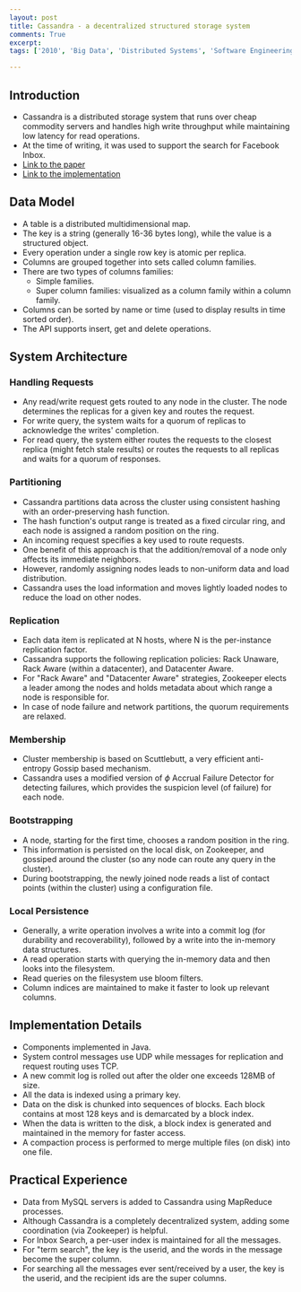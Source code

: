 ```yaml
---
layout: post
title: Cassandra - a decentralized structured storage system
comments: True
excerpt: 
tags: ['2010', 'Big Data', 'Distributed Systems', 'Software Engineering', Apache, CAP, Data, Database, DBMS, Engineering, Scale, Software, Systems]    

---
```


## Introduction

* Cassandra is a distributed storage system that runs over cheap commodity servers and handles high write throughput while maintaining low latency for read operations.
* At the time of writing, it was used to support the search for Facebook Inbox.
* [Link to the paper](https://dl.acm.org/doi/10.1145/1773912.1773922)
* [Link to the implementation](https://cassandra.apache.org/)

## Data Model

* A table is a distributed multidimensional map.
* The key is a string (generally 16-36 bytes long), while the value is a structured object.
* Every operation under a single row key is atomic per replica.
* Columns are grouped together into sets called column families.
* There are two types of columns families:
    * Simple families.
    * Super column families: visualized as a column family within a column family.
* Columns can be sorted by name or time (used to display results in time sorted order).
* The API supports insert, get and delete operations.

## System Architecture

### Handling Requests

* Any read/write request gets routed to any node in the cluster. The node determines the replicas for a given key and routes the request.
* For write query, the system waits for a quorum of replicas to acknowledge the writes' completion.
* For read query, the system either routes the requests to the closest replica (might fetch stale results) or routes the requests to all replicas and waits for a quorum of responses.

### Partitioning

* Cassandra partitions data across the cluster using consistent hashing with an order-preserving hash function.
* The hash function's output range is treated as a fixed circular ring, and each node is assigned a random position on the ring.
* An incoming request specifies a key used to route requests.
* One benefit of this approach is that the addition/removal of a node only affects its immediate neighbors.
* However, randomly assigning nodes leads to non-uniform data and load distribution.
* Cassandra uses the load information and moves lightly loaded nodes to reduce the load on other nodes.

### Replication

* Each data item is replicated at N hosts, where N is the per-instance replication factor.
* Cassandra supports the following replication policies: Rack Unaware, Rack Aware (within a datacenter), and Datacenter Aware.
* For "Rack Aware" and "Datacenter Aware" strategies, Zookeeper elects a leader among the nodes and holds metadata about which range a node is responsible for.
* In case of node failure and network partitions, the quorum requirements are relaxed.

### Membership

* Cluster membership is based on Scuttlebutt, a very efficient anti-entropy Gossip based mechanism.
* Cassandra uses a modified version of $\phi$ Accrual Failure Detector for detecting failures, which provides the suspicion level (of failure) for each node.

### Bootstrapping

* A node, starting for the first time, chooses a random position in the ring.
* This information is persisted on the local disk, on Zookeeper, and gossiped around the cluster (so any node can route any query in the cluster).
* During bootstrapping, the newly joined node reads a list of contact points (within the cluster) using a configuration file.

### Local Persistence

* Generally, a write operation involves a write into a commit log (for durability and recoverability), followed by a write into the in-memory data structures.
* A read operation starts with querying the in-memory data and then looks into the filesystem.
* Read queries on the filesystem use bloom filters.
* Column indices are maintained to make it faster to look up relevant columns.

## Implementation Details

* Components implemented in Java.
* System control messages use UDP while messages for replication and request routing uses TCP.
* A new commit log is rolled out after the older one exceeds 128MB of size.
* All the data is indexed using a primary key.
* Data on the disk is chunked into sequences of blocks. Each block contains at most 128 keys and is demarcated by a block index.
* When the data is written to the disk, a block index is generated and maintained in the memory for faster access.
* A compaction process is performed to merge multiple files (on disk) into one file.

## Practical Experience

* Data from MySQL servers is added to Cassandra using MapReduce processes.
* Although Cassandra is a completely decentralized system, adding some coordination (via Zookeeper) is helpful.
* For Inbox Search, a per-user index is maintained for all the messages.
* For "term search", the key is the userid, and the words in the message become the super column.
* For searching all the messages ever sent/received by a user, the key is the userid, and the recipient ids are the super columns.